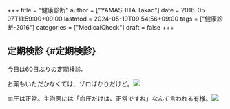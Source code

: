 +++
title = "健康診断"
author = ["YAMASHITA Takao"]
date = 2016-05-07T11:59:00+09:00
lastmod = 2024-05-19T09:54:56+09:00
tags = ["健康診断-2016"]
categories = ["MedicalCheck"]
draft = false
+++

## 定期検診 {#定期検診}

今日は60日ぶりの定期検診。

お薬もいただかなくては、ゾロばかりだけど。![](medicine.jpg)

血圧は正常。主治医には「血圧だけは、正常ですね」なんて言われる有様。![](blood-pressure-result.jpg)
